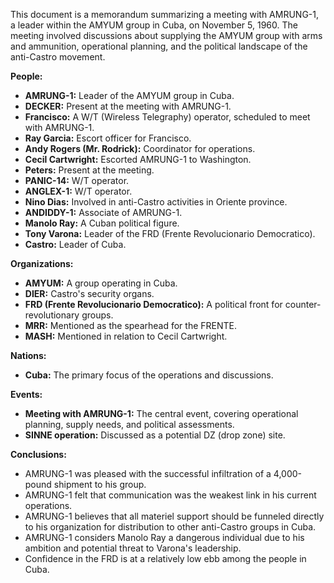 This document is a memorandum summarizing a meeting with AMRUNG-1, a leader within the AMYUM group in Cuba, on November 5, 1960. The meeting involved discussions about supplying the AMYUM group with arms and ammunition, operational planning, and the political landscape of the anti-Castro movement.

**People:**

*   **AMRUNG-1:** Leader of the AMYUM group in Cuba.
*   **DECKER:** Present at the meeting with AMRUNG-1.
*   **Francisco:** A W/T (Wireless Telegraphy) operator, scheduled to meet with AMRUNG-1.
*   **Ray Garcia:** Escort officer for Francisco.
*   **Andy Rogers (Mr. Rodrick):** Coordinator for operations.
*   **Cecil Cartwright:** Escorted AMRUNG-1 to Washington.
*   **Peters:** Present at the meeting.
*   **PANIC-14:** W/T operator.
*   **ANGLEX-1:** W/T operator.
*   **Nino Dias:** Involved in anti-Castro activities in Oriente province.
*   **ANDIDDY-1:** Associate of AMRUNG-1.
*   **Manolo Ray:** A Cuban political figure.
*   **Tony Varona:** Leader of the FRD (Frente Revolucionario Democratico).
*   **Castro:** Leader of Cuba.

**Organizations:**

*   **AMYUM:** A group operating in Cuba.
*   **DIER:** Castro's security organs.
*   **FRD (Frente Revolucionario Democratico):** A political front for counter-revolutionary groups.
*   **MRR:** Mentioned as the spearhead for the FRENTE.
*   **MASH:** Mentioned in relation to Cecil Cartwright.

**Nations:**

*   **Cuba:** The primary focus of the operations and discussions.

**Events:**

*   **Meeting with AMRUNG-1:** The central event, covering operational planning, supply needs, and political assessments.
*   **SINNE operation:** Discussed as a potential DZ (drop zone) site.

**Conclusions:**

*   AMRUNG-1 was pleased with the successful infiltration of a 4,000-pound shipment to his group.
*   AMRUNG-1 felt that communication was the weakest link in his current operations.
*   AMRUNG-1 believes that all materiel support should be funneled directly to his organization for distribution to other anti-Castro groups in Cuba.
*   AMRUNG-1 considers Manolo Ray a dangerous individual due to his ambition and potential threat to Varona's leadership.
*   Confidence in the FRD is at a relatively low ebb among the people in Cuba.
